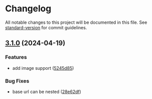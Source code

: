 # Changelog

All notable changes to this project will be documented in this file. See [standard-version](https://github.com/conventional-changelog/standard-version) for commit guidelines.

## [3.1.0](https://github.com/feross/express-sitemap-xml/compare/v3.0.0...v3.1.0) (2024-04-19)


### Features

* add image support ([5245d85](https://github.com/feross/express-sitemap-xml/commit/5245d851b08e929d27e1bc3cf9dbe2a09100072e))


### Bug Fixes

* base url can be nested ([28e62df](https://github.com/feross/express-sitemap-xml/commit/28e62dfebac163bf1938ccfd35bdab1c87f0a8aa))
